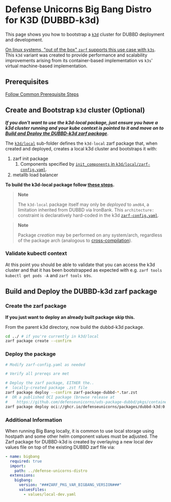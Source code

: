 # Defense Unicorns Big Bang Distro for K3D (DUBBD-k3d)

This page shows you how to bootstrap a [`k3d`](https://k3d.io) cluster for DUBBD deployment and development.

[On linux systems, "out of the box" `zarf` supports this use case with `k3s`](https://docs.zarf.dev/docs/zarf-tutorials/creating-a-k8s-cluster-with-zarf). This `k3d` variant was created to provide performance and scalability improvements arising from its container-based implementation vs `k3s`' virtual machine-based implementation.

## Prerequisites

[Follow Common Prerequisite Steps](../docs/prereq-steps.md)

## Create and Bootstrap `k3d` cluster (Optional)

**_If you don't want to use the k3d-local package, just ensure you have a k3d cluster running and your kube context is pointed to it and move on to [Build and Deploy the DUBBD-k3d zarf package](#build-and-deploy-the-dubbd-k3d-zarf-package)_**.

The [`k3d/local`](./local) sub-folder defines the `k3d-local` zarf package that, when created and deployed, creates a local k3d cluster and bootstraps it with:

1. zarf init package
   1. Components specified by [`init_components` in `k3d/local/zarf-config.yaml`](./local/zarf-config.yaml#L12).
1. metallb load balancer

**To build the k3d-local package follow [these steps](../docs/howto-packages.md).**

> **Note**
>
> The `k3d-local` package itself may only be _deployed_ to `amd64`, a limitation inherited from DUBBD via IronBank.
> This `architecture:` constraint is declaratively hard-coded in the k3d [`zarf-config.yaml`](./zarf-config.yaml).

> **Note**
>
> Package _creation_ may be performed on any system/arch, regardless of the package arch (analogous to [cross-compilation](https://en.wikipedia.org/wiki/Cross_compiler)).

### Validate kubectl context

At this point you should be able to validate that you can access the k3d cluster and that it has been bootstrapped as expected with e.g. `zarf tools kubectl get pods -A` and `zarf tools k9s`.

## Build and Deploy the DUBBD-k3d zarf package

### Create the zarf package

**If you just want to deploy an already built package skip this.**

From the parent k3d directory, now build the dubbd-k3d package.

```bash
cd ../ # if you're currently in k3d/local
zarf package create --confirm
```

### Deploy the package

```bash
# Modify zarf-config.yaml as needed

# Verify all prereqs are met

# Deploy the zarf package, EITHER the..
#  locally-created package .zst file
zarf package deploy --confirm zarf-package-dubbd-*.tar.zst
#  OR a published OCI package (browse release at
#    https://github.com/defenseunicorns/uds-package-dubbd/pkgs/container/packages%2Fdubbd-k3d)
zarf package deploy oci://ghcr.io/defenseunicorns/packages/dubbd-k3d:0.0.1-amd64 --oci-concurrency=15
```

### Additional Information

When running Big Bang locally, it is common to use local storage using hostpath and some other helm component values must be adjusted. The Zarf package for DUBBD-k3d is created by overlaying a new local dev values file on top of the existing DUBBD zarf file via:

```yaml
- name: bigbang
  required: true
  import:
    path: ../defense-unicorns-distro
  extensions:
    bigbang:
      version: "###ZARF_PKG_VAR_BIGBANG_VERSION###"
      valuesFiles:
        - values/local-dev.yaml
```
